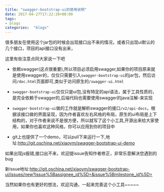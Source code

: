 ```yaml
---
title: "swagger-bootstrap-ui的使用说明"
date: 2017-04-27T17:22:28+08:00
tags:
- blogs
categories:  "blogs" 
---
```



很多朋友在使用这个jar包的时候会出现接口出不来的情况，或者只出现ui默认的几个接口，项目的api接口没有出来，

这里有些注意点同大家说一下吧



- 依赖swagger(这点很重要),所以项目必须启用swagger,如果你的项目原来就是使用swagger的，仅仅只需要引入`swagger-bootstrap-ui`的jar包，然后访问`/doc.html`页面即可,类似于访问原生的`/swagger-ui.html`


- `swagger-bootstrap-ui`仅仅只是ui包,没有特定的api语法，属于工具性质的，是完全依赖于swagger的,后端代码也需要使用swagger的java注解-来实现
- `swagger-bootstrap-ui`做的工作就是解析swagger的接口`/v2/api-docs`，根据该接口做的界面呈现，因为作者喜欢左右风格的布局，原生的ui布局是上下结构的，对于作者来说不是很方便，所以就写了这个小工具,开源出来给大家使用，如果你也喜欢这种风格，你可以应用到你的项目中
- git上也提供了一个demo，可以pull下来运行一下,地址:http://git.oschina.net/xiaoym/swagger-bootstrap-ui-demo



如果出现js报错,接口出不来，欢迎提issue告知作者修正，非常乐意解决您遇到的bug



新issue地址:http://git.oschina.net/xiaoym/swagger-bootstrap-ui/issues/new?issue%5Bassignee_id%5D=&issue%5Bmilestone_id%5D=



当然如果你也有更好的想法，欢迎沟通，一起来完善这个小工具~~~~~




